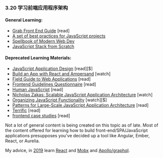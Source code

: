 <!-- 3.20 - Learn Front-End Application Architecture -->
### 3.20 学习前端应用程序架构

#### General Learning:

*   [Grab Front End Guide](https://github.com/grab/front-end-guide) \[read\]
*   [A set of best practices for JavaScript projects](https://github.com/elsewhencode/project-guidelines)
*   [Spellbook of Modern Web Dev](https://github.com/dexteryy/spellbook-of-modern-webdev)
*   [JavaScript Stack from Scratch](https://github.com/verekia/js-stack-from-scratch)

#### Deprecated Learning Materials:

*   [JavaScript Application Design](https://www.amazon.com/JavaScript-Application-Design-Build-Approach/dp/1617291951?&_encoding=UTF8&tag=frontend-handbook-20&linkCode=ur2&linkId=4dd15b53493d3b5148af2b3e5488e98d&camp=1789&creative=9325) \[read\]\[$\]
*   [Build an App with React and Ampersand](http://learn.humanjavascript.com/react-ampersand) \[watch\]
*   [Field Guide to Web Applications](http://www.html5rocks.com/webappfieldguide/toc/index/) \[read\]
*   [Frontend Guidelines Questionnaire](https://github.com/bradfrost/frontend-guidelines-questionnaire) \[read\]
*   [Human JavaScript](http://read.humanjavascript.com/) \[read\]
*   [Nicholas Zakas: Scalable JavaScript Application Architecture](https://www.youtube.com/watch?v=vXjVFPosQHw) \[watch\]
*   [Organizing JavaScript Functionality](https://frontendmasters.com/courses/organizing-javascript/) \[watch\]\[$\]
*   [Patterns for Large-Scale JavaScript Application Architecture](http://addyosmani.com/largescalejavascript/) \[read\]
*   [Terrific](http://terrifically.org/) \[read\]
*   [frontend case studies](https://github.com/andrew--r/frontend-case-studies) \[read\]

Not a lot of general content is being created on this topic as of late. Most of the content offered for learning how to build front-end/SPA/JavaScript applications presupposes you've decided up a tool like Angular, Ember, React, or Aurelia.

My advice, in [2019](https://2018.stateofjs.com/front-end-frameworks/overview/) learn [React](https://facebook.github.io/react/) and [Mobx](https://github.com/mobxjs/mobx) and [Apollo/graphql](https://www.apollographql.com/).